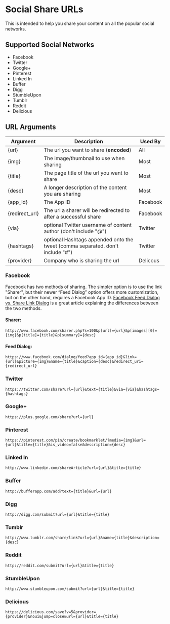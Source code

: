 # Social Share URLs

This is intended to help you share your content on all the popular social networks.

## Supported Social Networks

* Facebook
* Twitter
* Google+
* Pinterest
* Linked In
* Buffer
* Digg
* StumbleUpon
* Tumblr
* Reddit
* Delicious

## URL Arguments

Argument | Description | Used By
--- | --- | ---
{url} | The url you want to share (**encoded**) | All
{img} | The image/thumbnail to use when sharing | Most
{title} | The page title of the url you want to share | Most
{desc} | A longer description of the content you are sharing | Most
{app_id} | The App ID | Facebook
{redirect_url} | The url a sharer will be redirected to after a successful share | Facebook
{via} | optional Twitter username of content author (don't include "@") | Twitter 
{hashtags} | optional Hashtags appended onto the tweet (comma separated. don't include "#") | Twitter
{provider} | Company who is sharing the url | Delicous


### Facebook

Facebook has two methods of sharing. The simpler option is to use the link "Sharer", but their newer “Feed Dialog” option offers more customization, but on the other hand, requires a Facebook App ID.
[Facebook Feed Dialog vs. Share Link Dialog](http://www.local-pc-guy.com/web-dev/facebook-feed-dialog-vs-share-link-dialog) is a great article explaining the differences between the two methods.

#### Sharer:

```
http://www.facebook.com/sharer.php?s=100&p[url]={url}&p[images][0]={img}&p[title]={title}&p[summary]={desc}
```

#### Feed Dialog:

```
https://www.facebook.com/dialog/feed?app_id={app_id}&link={url}&picture={img}&name={title}&caption={desc}&redirect_uri={redirect_url}
```

### Twitter

```
https://twitter.com/share?url={url}&text={title}&via={via}&hashtags={hashtags}
```

### Google+

```
https://plus.google.com/share?url={url}
```

### Pinterest

```
https://pinterest.com/pin/create/bookmarklet/?media={img}&url={url}&title={title}&is_video=false&description={desc}
```

### Linked In

```
http://www.linkedin.com/shareArticle?url={url}&title={title}
```

### Buffer

```
http://bufferapp.com/add?text={title}&url={url}
```

### Digg

```
http://digg.com/submit?url={url}&title={title}
```

### Tumblr

```
http://www.tumblr.com/share/link?url={url}&name={title}&description={desc}
```

### Reddit

```
http://reddit.com/submit?url={url}&title={title}
```

### StumbleUpon

```
http://www.stumbleupon.com/submit?url={url}&title={title}
```

### Delicious

```
https://delicious.com/save?v=5&provider={provider}&noui&jump=close&url={url}&title={title}
```